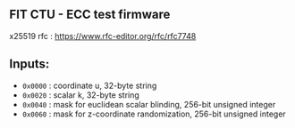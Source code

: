 ## FIT CTU - ECC test firmware

x25519 rfc : https://www.rfc-editor.org/rfc/rfc7748

## Inputs:

- `0x0000` : coordinate u, 32-byte string
- `0x0020` : scalar k, 32-byte string
- `0x0040` : mask for euclidean scalar blinding, 256-bit unsigned integer
- `0x0060` : mask for z-coordinate randomization, 256-bit unsigned integer
